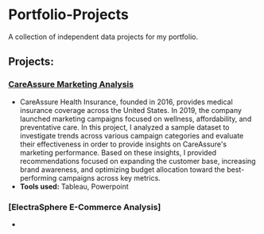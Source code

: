 # Portfolio-Projects
A collection of independent data projects for my portfolio.

## Projects: 
### [CareAssure Marketing Analysis](https://public.tableau.com/app/profile/bazilla.imran/viz/CareAssureHealthDashboard/FinalDashboard)
* CareAssure Health Insurance, founded in 2016, provides medical insurance coverage across the United States. In 2019, the company launched marketing campaigns focused on wellness, affordability, and preventative care. In this project, I analyzed a sample dataset to investigate trends across various campaign categories and evaluate their effectiveness in order to provide insights on CareAssure's marketing performance. Based on these insights, I provided recommendations focused on expanding the customer base, increasing brand awareness, and optimizing budget allocation toward the best-performing campaigns across key metrics.
*  **Tools used:** Tableau, Powerpoint

### [ElectraSphere E-Commerce Analysis]
* 
